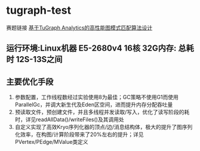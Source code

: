 # tugraph-test
赛题链接 [基于TuGraph Analytics的⾼性能图模式匹配算法设计](https://www.datafountain.cn/competitions/975)
## 运行环境:Linux机器 E5-2680v4 16核 32G内存: 总耗时 12S-13S之间
## 主要优化手段
1. 参数配置，工作线程数经过实验使用8为最佳；GC策略不使用G1而使用ParallelGc，并调大新生代及Eden区空间，进而提升内存分配吞吐量
2. 预读取文件，预创建文件，并且多线程并发读取/写入，优化了读写阶段的耗时，详见readAllData()/writeFiles()及其调用处
3. 自定义实现了高效Kryo序列化器的顶点/边/消息结构体，极大的提升了图序列化效率，在构图/计算阶段带来了20%左右的提升；详见
   PVertex/PEdge/MValue类定义

